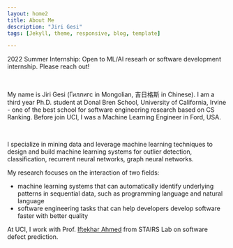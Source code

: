 ```yaml
---
layout: home2
title: About Me
description: "Jiri Gesi"
tags: [Jekyll, theme, responsive, blog, template]

---
```


2022 Summer Internship: Open to ML/AI researh or software development internship. Please reach out! 

<br />

My name is Jiri Gesi (Гиллигс in Mongolian, 吉日格斯 in Chinese). I am a third year Ph.D. student at Donal Bren School, University of California, Irvine - one of the best school for software engineering research based on CS Ranking. Before join UCI, I was a Machine Learning Engineer in Ford, USA. 

<br />

I specialize in mining data and leverage machine learning techniques to design and build machine learning systems for outlier detection, classification, recurrent neural networks, graph neural networks. 

My research focuses on the interaction of two fields:

- machine learning systems that can automatically identify underlying patterns in sequential data, such as programming language and natural language
- software engineering tasks that can help developers develop software faster with better quality 

At UCI, I work with Prof. <a href="https://scholar.google.com/citations?user=_TdMD7sAAAAJ&hl=en" target="_blank">Iftekhar Ahmed</a> from STAIRS Lab on software defect prediction.  
